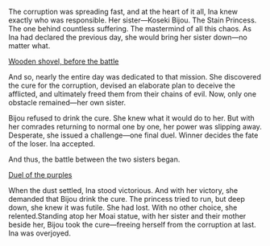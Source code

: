 <!-- title: Wooden Shovel -->

The corruption was spreading fast, and at the heart of it all, Ina knew exactly who was responsible. Her sister—Koseki Bijou. The Stain Princess. The one behind countless suffering. The mastermind of all this chaos. As Ina had declared the previous day, she would bring her sister down—no matter what.

[Wooden shovel, before the battle](#embed:https://www.youtube.com/live/NdWqpuyH0Zg?feature=shared&t=2310)

And so, nearly the entire day was dedicated to that mission. She discovered the cure for the corruption, devised an elaborate plan to deceive the afflicted, and ultimately freed them from their chains of evil. Now, only one obstacle remained—her own sister.

Bijou refused to drink the cure. She knew what it would do to her. But with her comrades returning to normal one by one, her power was slipping away. Desperate, she issued a challenge—one final duel. Winner decides the fate of the loser. Ina accepted.

And thus, the battle between the two sisters began.

[Duel of the purples](#embed:https://www.youtube.com/live/NdWqpuyH0Zg?feature=shared&t=4490)

When the dust settled, Ina stood victorious. And with her victory, she demanded that Bijou drink the cure. The princess tried to run, but deep down, she knew it was futile. She had lost. With no other choice, she relented.Standing atop her Moai statue, with her sister and their mother beside her, Bijou took the cure—freeing herself from the corruption at last.
Ina was overjoyed.
